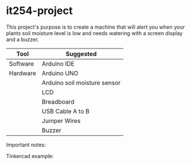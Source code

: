 # it254-project
This project's purpose is to create a machine that will alert you when your plants soil moisture level is low and needs watering with a screen display and a buzzer.

| Tool          | Suggested                      |
| ------------- | ------------------------------ |
| Software      | Arduino IDE                    |
| Hardware      | Arduino UNO                    |
|               | Arduino soil moisture sensor   |
|               | LCD                            |
|               | Breadboard                     |
|               | USB Cable A to B               |
|               | Jumper Wires                   |
|               | Buzzer                         |

Important notes: 

Tinkercad example: 
